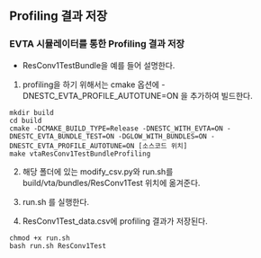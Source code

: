 ## Profiling 결과 저장

### EVTA 시뮬레이터를 통한 Profiling 결과 저장
* ResConv1TestBundle을 예를 들어 설명한다.

1. profiling을 하기 위해서는 cmake 옵션에 -DNESTC_EVTA_PROFILE_AUTOTUNE=ON 을 추가하여 빌드한다.

~~~
mkdir build
cd build
cmake -DCMAKE_BUILD_TYPE=Release -DNESTC_WITH_EVTA=ON -DNESTC_EVTA_BUNDLE_TEST=ON -DGLOW_WITH_BUNDLES=ON -DNESTC_EVTA_PROFILE_AUTOTUNE=ON [소스코드 위치]
make vtaResConv1TestBundleProfiling
~~~

2. 해당 폴더에 있는 modify_csv.py와 run.sh를 build/vta/bundles/ResConv1Test 위치에 옮겨준다.

3. run.sh 를 실행한다.

4. ResConv1Test_data.csv에 profiling 결과가 저장된다.

~~~
chmod +x run.sh
bash run.sh ResConv1Test
~~~